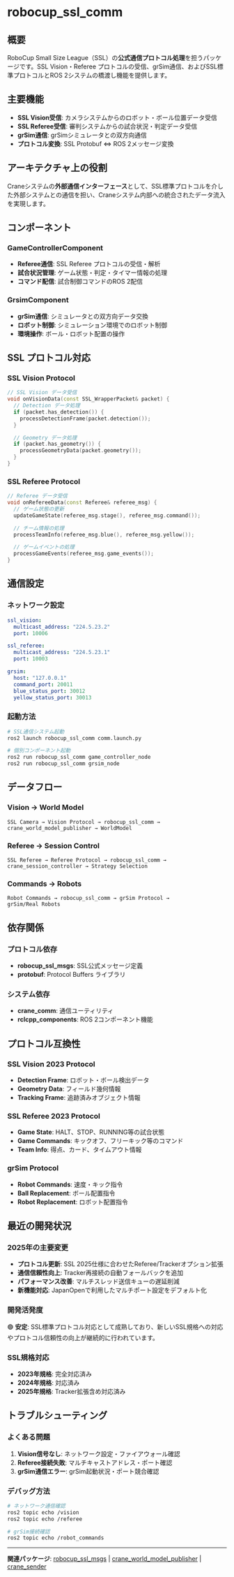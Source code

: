 # robocup_ssl_comm

## 概要

RoboCup Small Size League（SSL）の**公式通信プロトコル処理**を担うパッケージです。SSL Vision・Referee プロトコルの受信、grSim通信、およびSSL標準プロトコルとROS 2システムの橋渡し機能を提供します。

## 主要機能

- **SSL Vision受信**: カメラシステムからのロボット・ボール位置データ受信
- **SSL Referee受信**: 審判システムからの試合状況・判定データ受信
- **grSim通信**: grSimシミュレータとの双方向通信
- **プロトコル変換**: SSL Protobuf ⇔ ROS 2メッセージ変換

## アーキテクチャ上の役割

Craneシステムの**外部通信インターフェース**として、SSL標準プロトコルを介した外部システムとの通信を担い、Craneシステム内部への統合されたデータ流入を実現します。

## コンポーネント

### GameControllerComponent

- **Referee通信**: SSL Referee プロトコルの受信・解析
- **試合状況管理**: ゲーム状態・判定・タイマー情報の処理
- **コマンド配信**: 試合制御コマンドのROS 2配信

### GrsimComponent  

- **grSim通信**: シミュレータとの双方向データ交換
- **ロボット制御**: シミュレーション環境でのロボット制御
- **環境操作**: ボール・ロボット配置の操作

## SSL プロトコル対応

### SSL Vision Protocol

```cpp
// SSL Vision データ受信
void onVisionData(const SSL_WrapperPacket& packet) {
  // Detection データ処理
  if (packet.has_detection()) {
    processDetectionFrame(packet.detection());
  }

  // Geometry データ処理  
  if (packet.has_geometry()) {
    processGeometryData(packet.geometry());
  }
}
```

### SSL Referee Protocol

```cpp
// Referee データ受信
void onRefereeData(const Referee& referee_msg) {
  // ゲーム状態の更新
  updateGameState(referee_msg.stage(), referee_msg.command());

  // チーム情報の処理
  processTeamInfo(referee_msg.blue(), referee_msg.yellow());

  // ゲームイベントの処理
  processGameEvents(referee_msg.game_events());
}
```

## 通信設定

### ネットワーク設定

```yaml
ssl_vision:
  multicast_address: "224.5.23.2"
  port: 10006

ssl_referee:  
  multicast_address: "224.5.23.1"
  port: 10003

grsim:
  host: "127.0.0.1"
  command_port: 20011
  blue_status_port: 30012
  yellow_status_port: 30013
```

### 起動方法

```bash
# SSL通信システム起動
ros2 launch robocup_ssl_comm comm.launch.py

# 個別コンポーネント起動
ros2 run robocup_ssl_comm game_controller_node
ros2 run robocup_ssl_comm grsim_node
```

## データフロー

### Vision → World Model

```text
SSL Camera → Vision Protocol → robocup_ssl_comm →
crane_world_model_publisher → WorldModel
```

### Referee → Session Control

```text
SSL Referee → Referee Protocol → robocup_ssl_comm →
crane_session_controller → Strategy Selection
```

### Commands → Robots

```text
Robot Commands → robocup_ssl_comm → grSim Protocol →
grSim/Real Robots
```

## 依存関係

### プロトコル依存

- **robocup_ssl_msgs**: SSL公式メッセージ定義
- **protobuf**: Protocol Buffers ライブラリ

### システム依存

- **crane_comm**: 通信ユーティリティ
- **rclcpp_components**: ROS 2コンポーネント機能

## プロトコル互換性

### SSL Vision 2023 Protocol

- **Detection Frame**: ロボット・ボール検出データ
- **Geometry Data**: フィールド幾何情報
- **Tracking Frame**: 追跡済みオブジェクト情報

### SSL Referee 2023 Protocol  

- **Game State**: HALT、STOP、RUNNING等の試合状態
- **Game Commands**: キックオフ、フリーキック等のコマンド
- **Team Info**: 得点、カード、タイムアウト情報

### grSim Protocol

- **Robot Commands**: 速度・キック指令
- **Ball Replacement**: ボール配置指令
- **Robot Replacement**: ロボット配置指令

## 最近の開発状況

### 2025年の主要変更

- **プロトコル更新**: SSL 2025仕様に合わせたReferee/Trackerオプション拡張
- **通信信頼性向上**: Tracker再接続の自動フォールバックを追加
- **パフォーマンス改善**: マルチスレッド送信キューの遅延削減
- **新機能対応**: JapanOpenで利用したマルチポート設定をデフォルト化

### 開発活発度

🟢 **安定**: SSL標準プロトコル対応として成熟しており、新しいSSL規格への対応やプロトコル信頼性の向上が継続的に行われています。

### SSL規格対応

- **2023年規格**: 完全対応済み
- **2024年規格**: 対応済み
- **2025年規格**: Tracker拡張含め対応済み

## トラブルシューティング

### よくある問題

1. **Vision信号なし**: ネットワーク設定・ファイアウォール確認
2. **Referee接続失敗**: マルチキャストアドレス・ポート確認
3. **grSim通信エラー**: grSim起動状況・ポート競合確認

### デバッグ方法

```bash
# ネットワーク通信確認
ros2 topic echo /vision
ros2 topic echo /referee

# grSim接続確認  
ros2 topic echo /robot_commands
```

---

**関連パッケージ**: [robocup_ssl_msgs](./robocup_ssl_msgs.md) | [crane_world_model_publisher](./crane_world_model_publisher.md) | [crane_sender](./crane_sender.md)
